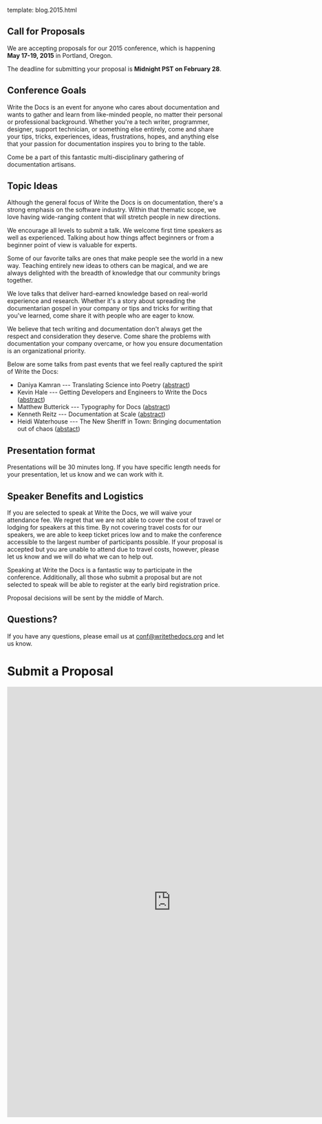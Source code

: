 template: blog.2015.html

## Call for Proposals

We are accepting proposals for our 2015
conference, which is happening **May 17-19, 2015** in Portland, Oregon.

The deadline for submitting your proposal is **Midnight PST on February 28**.

## Conference Goals

Write the Docs is an event for anyone who cares about documentation and
wants to gather and learn from like-minded people, no matter their
personal or professional background. Whether you're a tech writer,
programmer, designer, support technician, or something else entirely,
come and share your tips, tricks, experiences, ideas, frustrations,
hopes, and anything else that your passion for documentation inspires
you to bring to the table.

Come be a part of this fantastic multi-disciplinary gathering of
documentation artisans. 

## Topic Ideas

Although the general focus of Write the Docs is on documentation,
there's a strong emphasis on the software industry. Within that thematic
scope, we love having wide-ranging content that will stretch people in
new directions.

We encourage all levels to submit a talk.
We welcome first time speakers as well as experienced.
Talking about how things affect beginners or from a beginner point of view is valuable for experts.

Some of our favorite talks are ones that make people see the world in a new way.
Teaching entirely new ideas to others can be magical, and we are always
delighted with the breadth of knowledge that our community brings together.

We love talks that deliver hard-earned knowledge based on real-world
experience and research. Whether it's a story about spreading the
documentarian gospel in your company or tips and tricks for writing that
you've learned, come share it with people who are eager to know.

We believe that tech writing and documentation don't always get the respect and
consideration they deserve. Come share the problems with documentation your
company overcame, or how you ensure documentation is an organizational priority.

Below are some talks from past events that we feel really captured the
spirit of Write the Docs:

* Daniya Kamran --- Translating Science into Poetry
  ([abstract](http://docs.writethedocs.org/conference/talks/#daniya-kamran-translating-science-into-poetry))
* Kevin Hale --- Getting Developers and Engineers to Write the Docs
  ([abstract](http://docs.writethedocs.org/conference/talks/#kevin-hale-getting-developers-and-engineers-to-write-the-docs))
* Matthew Butterick --- Typography for Docs
  ([abstract](http://docs.writethedocs.org/conference/talks/#matthew-butterick-typography-for-docs))
* Kenneth Reitz --- Documentation at Scale
  ([abstract](http://docs.writethedocs.org/2014/na/talks/#kenneth-reitz-documentation-at-scale))
* Heidi Waterhouse --- The New Sheriff in Town: Bringing documentation
  out of chaos
  ([abstact](http://docs.writethedocs.org/2014/na/talks/#heidi-waterhouse-the-new-sheriff-in-town-bringing-documentation-out-of-chaos))

## Presentation format

Presentations will be 30 minutes long. If you have specific length needs
for your presentation, let us know and we can work with it.

## Speaker Benefits and Logistics

If you are selected to speak at Write the Docs, we will waive your
attendance fee. We regret that we are not able to cover the cost of
travel or lodging for speakers at this time. By not covering travel
costs for our speakers, we are able to keep ticket prices low and to
make the conference accessible to the largest number of participants
possible. If your proposal is accepted but you are unable to attend due
to travel costs, however, please let us know and we will do what we can
to help out.

Speaking at Write the Docs is a fantastic way to participate in the
conference. Additionally, all those who submit a proposal but are not
selected to speak will be able to register at the early bird
registration price.

Proposal decisions will be sent by the middle of March.

## Questions?

If you have any questions, please email us at
[conf@writethedocs.org](mailto:conf@writethedocs.org) and let us know.

# Submit a Proposal

<iframe src="https://docs.google.com/forms/d/1ZW77cqr01rA9OiU9h015uQNdQURaeODkqw8aQ9Uqo6Y/viewform?embedded=true" width="760" height="1000" frameborder="0" marginheight="0" marginwidth="0">Loading...</iframe>
